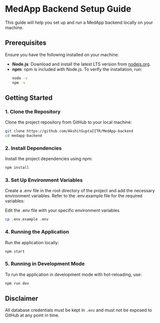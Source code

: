# MedApp Backend Setup Guide

This guide will help you set up and run a MedApp backend locally on your machine.

## Prerequisites

Ensure you have the following installed on your machine:

- **Node.js**: Download and install the latest LTS version from [nodejs.org](https://nodejs.org/).
- **npm**: npm is included with Node.js. To verify the installation, run:
  ```sh
  node -v
  npm -v

## Getting Started

### 1. Clone the Repository

Clone the project repository from GitHub to your local machine:

```sh
git clone https://github.com/AkshitGuptaIITR/MedApp-backend
cd medapp-backend
```

### 2. Install Dependencies

Install the project dependencies using npm:

```sh
npm install
```

### 3. Set Up Environment Variables

Create a .env file in the root directory of the project and add the necessary environment variables. Refer to the .env.example file for the required variables:

Edit the .env file with your specific environment variables
```sh
cp .env.example .env
```

### 4. Running the Application

Run the application locally:

```sh
npm start
```

### 5. Running in Development Mode

To run the application in development mode with hot-reloading, use:

```sh
npm run dev
```
## Disclaimer
All database credentials must be kept in `.env` and must not be exposed to GitHub at any point in time.
